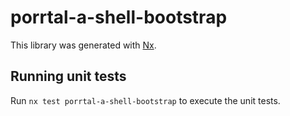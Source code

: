 # porrtal-a-shell-bootstrap

This library was generated with [Nx](https://nx.dev).

## Running unit tests

Run `nx test porrtal-a-shell-bootstrap` to execute the unit tests.
